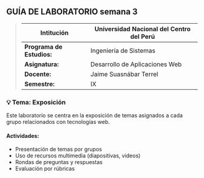 ## GUÍA DE LABORATORIO semana 3

>Intitución                 |Universidad Nacional del Centro del Perú   |
>------------------------- |-------------------------------------------|
>**Programa de Estudios:** | Ingeniería de Sistemas                    |
>**Asignatura:**           | Desarrollo de Aplicaciones Web            |
>**Docente:**              | Jaime Suasnábar Terrel                    |
>**Semestre:**             | IX                                        |

### 💡 Tema: Exposición

Este laboratorio se centra en la exposición de temas asignados a cada grupo relacionados con tecnologías web.

#### Actividades:
- Presentación de temas por grupos
- Uso de recursos multimedia (diapositivas, videos)
- Rondas de preguntas y respuestas
- Evaluación por rúbricas
